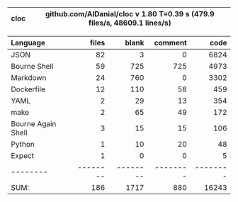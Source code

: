 
cloc|github.com/AlDanial/cloc v 1.80  T=0.39 s (479.9 files/s, 48609.1 lines/s)
--- | ---

Language|files|blank|comment|code
:-------|-------:|-------:|-------:|-------:
JSON|82|3|0|6824
Bourne Shell|59|725|725|4973
Markdown|24|760|0|3302
Dockerfile|12|110|58|459
YAML|2|29|13|354
make|2|65|49|172
Bourne Again Shell|3|15|15|106
Python|1|10|20|48
Expect|1|0|0|5
--------|--------|--------|--------|--------
SUM:|186|1717|880|16243
